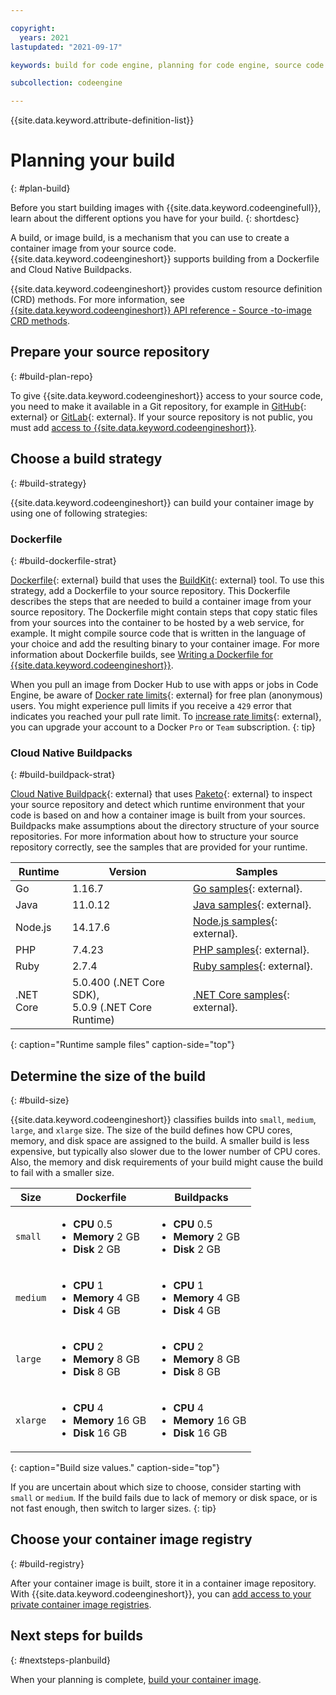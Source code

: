 ```yaml
---

copyright:
  years: 2021
lastupdated: "2021-09-17"

keywords: build for code engine, planning for code engine, source code building for code engine, source code repositories and code engine, image builds for code engine, container image builds for code engine, build strategy for code engine, build size for code engine, build, build run, source repository, image registry

subcollection: codeengine

---
```


{{site.data.keyword.attribute-definition-list}}

# Planning your build
{: #plan-build}

Before you start building images with {{site.data.keyword.codeenginefull}}, learn about the different options you have for your build.
{: shortdesc}

A build, or image build, is a mechanism that you can use to create a container image from your source code. {{site.data.keyword.codeengineshort}} supports building from a Dockerfile and Cloud Native Buildpacks.

{{site.data.keyword.codeengineshort}} provides custom resource definition (CRD) methods. For more information, see [{{site.data.keyword.codeengineshort}} API reference - Source -to-image CRD methods](/docs/codeengine?topic=codeengine-api#api-crd-s2i).

## Prepare your source repository
{: #build-plan-repo}

To give {{site.data.keyword.codeengineshort}} access to your source code, you need to make it available in a Git repository, for example in [GitHub](https://github.com/){: external} or [GitLab](https://gitlab.com){: external}. If your source repository is not public, you must add [access to {{site.data.keyword.codeengineshort}}](/docs/codeengine?topic=codeengine-code-repositories).

## Choose a build strategy
{: #build-strategy}

{{site.data.keyword.codeengineshort}} can build your container image by using one of following strategies:

### Dockerfile
{: #build-dockerfile-strat}

[Dockerfile](https://docs.docker.com/engine/reference/builder/){: external} build that uses the [BuildKit](https://github.com/moby/buildkit){: external} tool. To use this strategy, add a Dockerfile to your source repository. This Dockerfile describes the steps that are needed to build a container image from your source repository. The Dockerfile might contain steps that copy static files from your sources into the container to be hosted by a web service, for example. It might compile source code that is written in the language of your choice and add the resulting binary to your container image. For more information about Dockerfile builds, see [Writing a Dockerfile for {{site.data.keyword.codeengineshort}}](/docs/codeengine?topic=codeengine-dockerfile).

When you pull an image from Docker Hub to use with apps or jobs in Code Engine, be aware of [Docker rate limits](https://docs.docker.com/docker-hub/download-rate-limit){: external} for free plan (anonymous) users. You might experience pull limits if you receive a `429` error that indicates you reached your pull rate limit. To [increase rate limits](https://www.docker.com/increase-rate-limits){: external}, you can upgrade your account to a Docker `Pro` or `Team` subscription.
{: tip}

### Cloud Native Buildpacks
{: #build-buildpack-strat}

[Cloud Native Buildpack](https://buildpacks.io/){: external} that uses [Paketo](https://paketo.io/){: external} to inspect your source repository and detect which runtime environment that your code is based on and how a container image is built from your sources. Buildpacks make assumptions about the directory structure of your source repositories. For more information about how to structure your source repository correctly, see the samples that are provided for your runtime.

| Runtime   | Version | Samples |
| --------- | ------- | ------- |
| Go        | 1.16.7  | [Go samples](https://github.com/paketo-buildpacks/samples/tree/main/go){: external}. |
| Java      | 11.0.12  | [Java samples](https://github.com/paketo-buildpacks/samples/tree/main/java){: external}. |
| Node.js   | 14.17.6 | [Node.js samples](https://github.com/paketo-buildpacks/samples/tree/main/nodejs){: external}. |
| PHP       | 7.4.23  | [PHP samples](https://github.com/paketo-buildpacks/samples/tree/main/php){: external}. |
| Ruby      | 2.7.4   | [Ruby samples](https://github.com/paketo-buildpacks/samples/tree/main/ruby){: external}. |
| .NET Core | 5.0.400 (.NET Core SDK),</br> 5.0.9 (.NET Core Runtime) | [.NET Core samples](https://github.com/paketo-buildpacks/samples/tree/main/dotnet-core){: external}. |
{: caption="Runtime sample files" caption-side="top"}

## Determine the size of the build
{: #build-size}

{{site.data.keyword.codeengineshort}} classifies builds into `small`, `medium`, `large`, and `xlarge` size. The size of the build defines how CPU cores, memory, and disk space are assigned to the build. A smaller build is less expensive, but typically also slower due to the lower number of CPU cores. Also, the memory and disk requirements of your build might cause the build to fail with a smaller size.

| Size | Dockerfile | Buildpacks |
| --------- | -------- | -------- |
| `small` | <ul><li><strong>CPU</strong> 0.5</li><li><strong>Memory</strong> 2 GB</li><li><strong>Disk</strong> 2 GB</li></ul> | <ul><li><strong>CPU</strong> 0.5</li><li><strong>Memory</strong> 2 GB</li><li><strong>Disk</strong> 2 GB</li></ul> |
| `medium` | <ul><li><strong>CPU</strong> 1</li><li><strong>Memory</strong> 4 GB</li><li><strong>Disk</strong> 4 GB</li></ul> | <ul><li><strong>CPU</strong> 1</li><li><strong>Memory</strong> 4 GB</li><li><strong>Disk</strong> 4 GB</li></ul> |
| `large` | <ul><li><strong>CPU</strong> 2</li><li><strong>Memory</strong> 8 GB</li><li><strong>Disk</strong> 8 GB</li></ul> | <ul><li><strong>CPU</strong> 2</li><li><strong>Memory</strong> 8 GB</li><li><strong>Disk</strong> 8 GB</li></ul> |
| `xlarge` | <ul><li><strong>CPU</strong> 4</li><li><strong>Memory</strong> 16 GB</li><li><strong>Disk</strong> 16 GB</li></ul> | <ul><li><strong>CPU</strong> 4</li><li><strong>Memory</strong> 16 GB</li><li><strong>Disk</strong> 16 GB</li></ul> |
{: caption="Build size values." caption-side="top"}

If you are uncertain about which size to choose, consider starting with `small` or `medium`. If the build fails due to lack of memory or disk space, or is not fast enough, then switch to larger sizes.
{: tip}

## Choose your container image registry
{: #build-registry}

After your container image is built, store it in a container image repository. With {{site.data.keyword.codeengineshort}}, you can [add access to your private container image registries](/docs/codeengine?topic=codeengine-add-registry).

## Next steps for builds
{: #nextsteps-planbuild}

When your planning is complete, [build your container image](/docs/codeengine?topic=codeengine-build-image).


